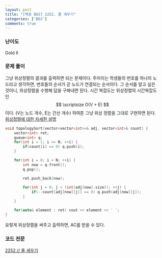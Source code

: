 ```yaml
---
layout: post
title: "[백준 BOJ] 2252. 줄 세우기"
categories: ['BOJ']
comments: true
---
```

<script type="text/javascript" 
src="https://cdn.mathjax.org/mathjax/latest/MathJax.js?config=TeX-AMS_HTML">
</script>
### **난이도**

Gold II

### **문제 풀이**

그냥 위상정렬의 결과를 출력하면 되는 문제이다. 주어지는 학생들의 번호를 하나의 노드라고 생각하면, 번호들의 순서가 곧 노드가 연결되는 순서이다. 그 순서를 알고 싶은 것이니, 위상정렬을 수행해 답을 구해내면 된다. 시간 복잡도는 위상정렬의 시간복잡도인 $$ \scriptsize O(V + E) $$이다. (V는 노드 개수, E는 간선 개수) 하여튼 그냥 위상 정렬을 그대로 구현하면 된다. [위상정렬에 대한 자세한 설명](https://eff3ct.github.io/algorithm/2021/09/09/Algorithm-위상정렬(Topology-Sort)/)

```c++
void topologySort(vector<vector<int>>& adj, vector<int>& count) {
    vector<int> ret;
    queue<int> q;
    for(int i = 1; i <= N; ++i) {
        if(count[i] == 0) q.push(i);
    }

    for(int i = 0; i < N; ++i) {
        int now = q.front();
        q.pop();

        ret.push_back(now);
        
        for(int j = 0; j < (int)adj[now].size(); ++j) {
            if(--count[adj[now][j]] == 0) q.push(adj[now][j]);
        }
    }

    for(auto& element : ret) cout << element << ' ';
}
```

요렇게 위상정렬을 써주고 출력하면, AC를 받을 수 있다.

### **코드 전문**
[2252 // 줄 세우기](https://github.com/eff3ct/Baekjoon-Online-Judge-Problem-Solving/blob/main/2252/2252.cpp)